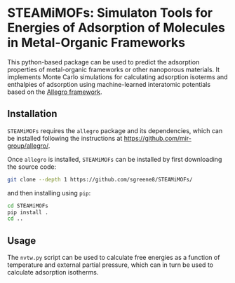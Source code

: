 # STEAMiMOFs: Simulaton Tools for Energies of Adsorption of Molecules in Metal-Organic Frameworks
This python-based package can be used to predict the adsorption properties of metal-organic frameworks or other nanoporous materials. It implements Monte Carlo simulations for calculating adsorption isoterms and enthalpies of adsorption using machine-learned interatomic potentials based on the [Allegro framework](https://www.nature.com/articles/s41467-023-36329-y).

## Installation

`STEAMiMOFs` requires the `allegro` package and its dependencies, which can be installed following the instructions at https://github.com/mir-group/allegro/.

Once `allegro` is installed, `STEAMiMOFs` can be installed by first downloading the source code:
```bash
git clone --depth 1 https://github.com/sgreene8/STEAMiMOFs/
```
and then installing using `pip`:
```bash
cd STEAMiMOFs
pip install .
cd ..
```

## Usage
The `nvtw.py` script can be used to calculate free energies as a function of temperature and external partial pressure, which can in turn be used to calculate adsorption isotherms.